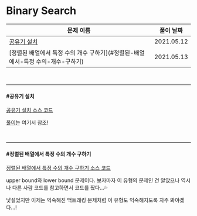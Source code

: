 # Binary Search

| 문제 이름                                                    | 풀이 날짜  |
| ------------------------------------------------------------ | ---------- |
| [공유기 설치](#공유기-설치)                                  | 2021.05.12 |
| [정렬된 배열에서 특정 수의 개수 구하기](#정렬된-배열에서-특정 수의-개수-구하기) | 2021.05.13 |

<br>

<hr>

#### #공유기 설치

[공유기 설치 소스 코드](https://github.com/hjyeon-n/java-for-coding-test/blob/master/BinarySearch/hjyeon-n/%EA%B8%B0%EC%B6%9C%20%EB%AC%B8%EC%A0%9C/%EA%B3%B5%EC%9C%A0%EA%B8%B0%20%EC%84%A4%EC%B9%98.java)

[풀이](https://github.com/hjyeon-n/Algorithm_study/blob/master/Problem%20Solving/2021.05/Binary%20Search.md#%EA%B3%B5%EC%9C%A0%EA%B8%B0-%EC%84%A4%EC%B9%98)는 여기서 참조!

<br>

<hr>

#### #정렬된 배열에서 특정 수의 개수 구하기

[정렬된 배열에서 특정 수의 개수 구하기 소스 코드]()

upper bound와 lower bound 문제이다. 보자마자 이 유형의 문제인 건 알았으나 역시나 다른 사람 코드를 참고하면서 코드를 짰다...💦

낯설었지만 이제는 익숙해진 백트래킹 문제처럼 이 유형도 익숙해지도록 자주 봐야겠다...!